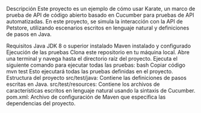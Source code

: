 Descripción
Este proyecto es un ejemplo de cómo usar Karate, un marco de prueba de API de código abierto basado en Cucumber para pruebas de API automatizadas. En este proyecto, se simula la interacción con la API de Petstore, utilizando escenarios escritos en lenguaje natural y definiciones de pasos en Java.

Requisitos
Java JDK 8 o superior instalado
Maven instalado y configurado
Ejecución de las pruebas
Clona este repositorio en tu máquina local.
Abre una terminal y navega hasta el directorio raíz del proyecto.
Ejecuta el siguiente comando para ejecutar todas las pruebas:
bash
Copiar código
mvn test
Esto ejecutará todas las pruebas definidas en el proyecto.
Estructura del proyecto
src/test/java: Contiene las definiciones de pasos escritas en Java.
src/test/resources: Contiene los archivos de características escritos en lenguaje natural usando la sintaxis de Cucumber.
pom.xml: Archivo de configuración de Maven que especifica las dependencias del proyecto.
